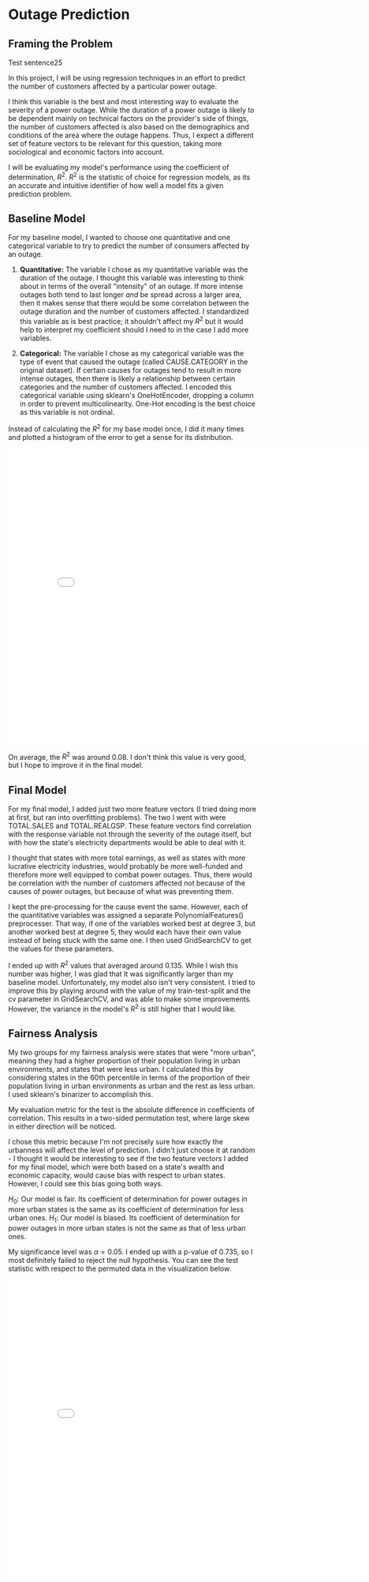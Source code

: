 # Outage Prediction

## Framing the Problem

Test sentence25

In this project, I will be using regression techniques in an effort to predict the number of customers affected by a particular power outage. 

I think this variable is the best and most interesting way to evaluate the severity of a power outage. While the duration of a power outage is likely to be dependent mainly on technical factors on the provider's side of things, the number of customers affected is also based on the demographics and conditions of the area where the outage happens. Thus, I expect a different set of feature vectors to be relevant for this question, taking more sociological and economic factors into account.

I will be evaluating my model's performance using the coefficient of determination, $R^{2}$. $R^{2}$ is the statistic of choice for regression models, as its an accurate and intuitive identifier of how well a model fits a given prediction problem.

## Baseline Model

For my baseline model, I wanted to choose one quantitative and one categorical variable to try to predict the number of consumers affected by an outage.

1. **Quantitative:** The variable I chose as my quantitative variable was the duration of the outage. I thought this variable was interesting to think about in terms of the overall "intensity" of an outage. If more intense outages both tend to last longer *and* be spread across a larger area, then it makes sense that there would be some correlation between the outage duration and the number of customers affected. I standardized this variable as is best practice; it shouldn't affect my $R^{2}$ but it would help to interpret my coefficient should I need to in the case I add more variables.

2. **Categorical:** The variable I chose as my categorical variable was the type of event that caused the outage (called CAUSE.CATEGORY in the original dataset). If certain causes for outages tend to result in more intense outages, then there is likely a relationship between certain categories and the number of customers affected. I encoded this categorical variable using sklearn's OneHotEncoder, dropping a column in order to prevent multicolinearity. One-Hot encoding is the best choice as this variable is not ordinal.

Instead of calculating the $R^{2}$ for my base model once, I did it many times and plotted a histogram of the error to get a sense for its distribution.

<iframe src="assets/base_coef.html" width=800 height=600 frameBorder=0></iframe>

On average, the $R^{2}$ was around 0.08. I don't think this value is very good, but I hope to improve it in the final model.

## Final Model

For my final model, I added just two more feature vectors (I tried doing more at first, but ran into overfitting problems). The two I went with were TOTAL.SALES and TOTAL.REALGSP. These feature vectors find correlation with the response variable not through the severity of the outage itself, but with how the state's electricity departments would be able to deal with it.

I thought that states with more total earnings, as well as states with more lucrative electricity industries, would probably be more well-funded and therefore more well equipped to combat power outages. Thus, there would be correlation with the number of customers affected not because of the causes of power outages, but because of what was preventing them. 

I kept the pre-processing for the cause event the same. However, each of the quantitative variables was assigned a separate PolynomialFeatures() preprocesser. That way, if one of the variables worked best at degree 3, but another worked best at degree 5, they would each have their own value instead of being stuck with the same one. I then used GridSearchCV to get the values for these parameters.

I ended up with $R^{2}$ values that averaged around 0.135. While I wish this number was higher, I was glad that It was significantly larger than my baseline model. Unfortunately, my model also isn't very consistent. I tried to improve this by playing around with the value of my train-test-split and the cv parameter in GridSearchCV, and was able to make some improvements. However, the variance in the model's $R^{2}$ is still higher that I would like.

## Fairness Analysis

My two groups for my fairness analysis were states that were "more urban", meaning they had a higher proportion of their population living in urban environments, and states that were less urban. I calculated this by considering states in the 60th percentile in terms of the proportion of their population living in urban environments as urban and the rest as less urban. I used sklearn's binarizer to accomplish this.

My evaluation metric for the test is the absolute difference in coefficients of correlation. This results in a two-sided permutation test, where large skew in either direction will be noticed.

I chose this metric because I'm not precisely sure how exactly the urbanness will affect the level of prediction. I didn't just choose it at random - I thought it would be interesting to see if the two feature vectors I added for my final model, which were both based on a state's wealth and economic capacity, would cause bias with respect to urban states. However, I could see this bias going both ways.

$H_{0}$: Our model is fair. Its coefficient of determination for power outages in more urban states is the same as its coefficient of determination for less urban ones.
$H_{1}$: Our model is biased. Its coefficient of determination for power outages in more urban states is not the same as that of less urban ones.

My significance level was $\alpha = 0.05$. I ended up with a p-value of 0.735, so I most definitely failed to reject the null hypothesis. You can see the test statistic with respect to the permuted data in the visualization below. 

<iframe src="assets/fairness.html" width=800 height=600 frameBorder=0></iframe>
